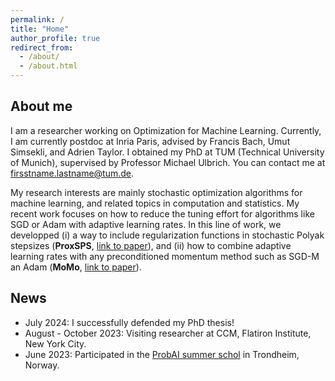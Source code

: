 ```yaml
---
permalink: /
title: "Home"
author_profile: true
redirect_from: 
  - /about/
  - /about.html
---
```


About me
-------------
I am a researcher working on Optimization for Machine Learning. Currently, I am currently postdoc at Inria Paris, advised by Francis Bach, Umut Simsekli, and Adrien Taylor. I obtained my PhD at TUM (Technical University of Munich), supervised by Professor Michael Ulbrich. You can contact me at firsstname.lastname@tum.de.

My research interests are mainly stochastic optimization algorithms for machine learning, and related topics in computation and statistics. My recent work focuses on how to reduce the tuning effort for algorithms like SGD or Adam with adaptive learning rates. In this line of work, we developped (i) a way to include regularization functions in stochastic Polyak stepsizes (**ProxSPS**, [link to paper](https://openreview.net/forum?id=jWr41htaB3)), and (ii) how to combine adaptive learning rates with any preconditioned momentum method such as SGD-M an Adam (**MoMo**, [link to paper](https://arxiv.org/abs/2305.07583)).

News
----------

* July 2024: I successfully defended my PhD thesis!
* August - October 2023: Visiting researcher at CCM, Flatiron Institute, New York City.
* June 2023: Participated in the [ProbAI summer schol](https://probabilistic.ai/) in Trondheim, Norway.